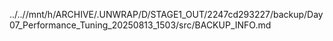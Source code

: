 ../..//mnt/h/ARCHIVE/.UNWRAP/D/STAGE1_OUT/2247cd293227/backup/Day07_Performance_Tuning_20250813_1503/src/BACKUP_INFO.md